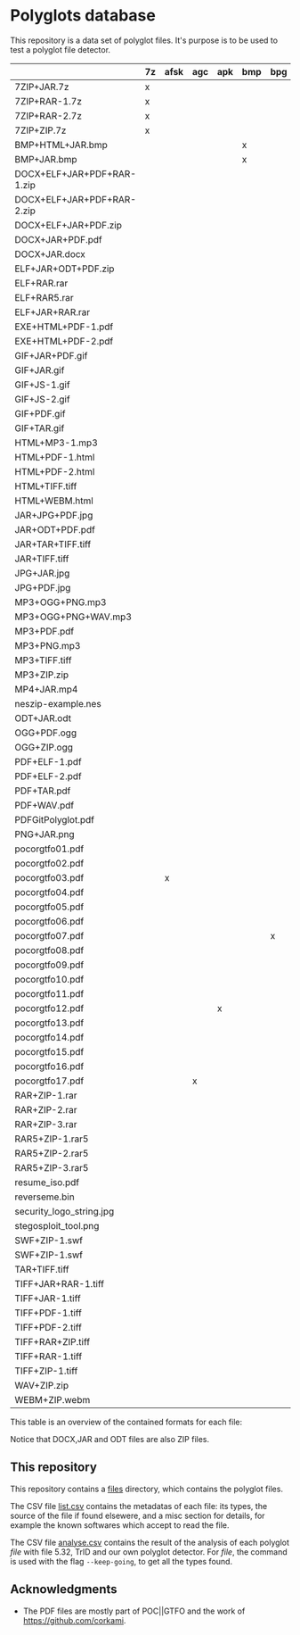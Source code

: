 # Polyglots database

This repository is a data set of polyglot files.
It's purpose is to be used to test a polyglot file detector.

|                          |7z|afsk|agc|apk|bmp|bpg|docx|elf|exe|gif|gitbundle|html|ild|iso|jar|jpg|js|lsmv|mbr|mp3|mp4|nes|odf|odt|off|ogg|pdf|png|ps|rar|rb|sh|swf|tar|tc|tiff|wav|webm|wv|zip|
|--------------------------|--|----|---|---|---|---|----|---|---|---|---------|----|---|---|---|---|--|----|---|---|---|---|---|---|---|---|---|---|--|---|--|--|---|---|--|----|---|----|--|---|
|7ZIP+JAR.7z               |x |    |   |   |   |   |    |   |   |   |         |    |   |   |x  |   |  |    |   |   |   |   |   |   |   |   |   |   |  |   |  |  |   |   |  |    |   |    |  |x  |
|7ZIP+RAR-1.7z             |x |    |   |   |   |   |    |   |   |   |         |    |   |   |   |   |  |    |   |   |   |   |   |   |   |   |   |   |  |x  |  |  |   |   |  |    |   |    |  |   |
|7ZIP+RAR-2.7z             |x |    |   |   |   |   |    |   |   |   |         |    |   |   |   |   |  |    |   |   |   |   |   |   |   |   |   |   |  |x  |  |  |   |   |  |    |   |    |  |   |
|7ZIP+ZIP.7z               |x |    |   |   |   |   |    |   |   |   |         |    |   |   |   |   |  |    |   |   |   |   |   |   |   |   |   |   |  |   |  |  |   |   |  |    |   |    |  |x  |
|BMP+HTML+JAR.bmp          |  |    |   |   |x  |   |    |   |   |   |         |x   |   |   |x  |   |  |    |   |   |   |   |   |   |   |   |   |   |  |   |  |  |   |   |  |    |   |    |  |x  |
|BMP+JAR.bmp               |  |    |   |   |x  |   |    |   |   |   |         |    |   |   |x  |   |  |    |   |   |   |   |   |   |   |   |   |   |  |   |  |  |   |   |  |    |   |    |  |x  |
|DOCX+ELF+JAR+PDF+RAR-1.zip|  |    |   |   |   |   |x   |x  |   |   |         |    |   |   |x  |   |  |    |   |   |   |   |   |   |   |   |x  |   |  |x  |  |  |   |   |  |    |   |    |  |x  |
|DOCX+ELF+JAR+PDF+RAR-2.zip|  |    |   |   |   |   |x   |x  |   |   |         |    |   |   |x  |   |  |    |   |   |   |   |   |   |   |   |x  |   |  |x  |  |  |   |   |  |    |   |    |  |x  |
|DOCX+ELF+JAR+PDF.zip      |  |    |   |   |   |   |x   |x  |   |   |         |    |   |   |x  |   |  |    |   |   |   |   |   |   |   |   |x  |   |  |   |  |  |   |   |  |    |   |    |  |x  |
|DOCX+JAR+PDF.pdf          |  |    |   |   |   |   |x   |   |   |   |         |    |   |   |x  |   |  |    |   |   |   |   |   |   |   |   |x  |   |  |   |  |  |   |   |  |    |   |    |  |x  |
|DOCX+JAR.docx             |  |    |   |   |   |   |x   |   |   |   |         |    |   |   |x  |   |  |    |   |   |   |   |   |   |   |   |   |   |  |   |  |  |   |   |  |    |   |    |  |x  |
|ELF+JAR+ODT+PDF.zip       |  |    |   |   |   |   |    |x  |   |   |         |    |   |   |x  |   |  |    |   |   |   |   |   |x  |   |   |x  |   |  |   |  |  |   |   |  |    |   |    |  |x  |
|ELF+RAR.rar               |  |    |   |   |   |   |    |x  |   |   |         |    |   |   |   |   |  |    |   |   |   |   |   |   |   |   |   |   |  |x  |  |  |   |   |  |    |   |    |  |   |
|ELF+RAR5.rar              |  |    |   |   |   |   |    |x  |   |   |         |    |   |   |   |   |  |    |   |   |   |   |   |   |   |   |   |   |  |x  |  |  |   |   |  |    |   |    |  |   |
|ELF+JAR+RAR.rar           |  |    |   |   |   |   |    |x  |   |   |         |    |   |   |x  |   |  |    |   |   |   |   |   |   |   |   |   |   |  |x  |  |  |   |   |  |    |   |    |  |x  |
|EXE+HTML+PDF-1.pdf        |  |    |   |   |   |   |    |   |x  |   |         |x   |   |   |   |   |  |    |   |   |   |   |   |   |   |   |x  |   |  |   |  |  |   |   |  |    |   |    |  |   |
|EXE+HTML+PDF-2.pdf        |  |    |   |   |   |   |    |   |x  |   |         |x   |   |   |   |   |  |    |   |   |   |   |   |   |   |   |x  |   |  |   |  |  |   |   |  |    |   |    |  |   |
|GIF+JAR+PDF.gif           |  |    |   |   |   |   |    |   |   |x  |         |    |   |   |x  |   |  |    |   |   |   |   |   |   |   |   |x  |   |  |   |  |  |   |   |  |    |   |    |  |x  |
|GIF+JAR.gif               |  |    |   |   |   |   |    |   |   |x  |         |    |   |   |x  |   |  |    |   |   |   |   |   |   |   |   |   |   |  |   |  |  |   |   |  |    |   |    |  |x  |
|GIF+JS-1.gif              |  |    |   |   |   |   |    |   |   |x  |         |    |   |   |   |   |x |    |   |   |   |   |   |   |   |   |   |   |  |   |  |  |   |   |  |    |   |    |  |   |
|GIF+JS-2.gif              |  |    |   |   |   |   |    |   |   |x  |         |    |   |   |   |   |x |    |   |   |   |   |   |   |   |   |   |   |  |   |  |  |   |   |  |    |   |    |  |   |
|GIF+PDF.gif               |  |    |   |   |   |   |    |   |   |x  |         |    |   |   |   |   |  |    |   |   |   |   |   |   |   |   |x  |   |  |   |  |  |   |   |  |    |   |    |  |   |
|GIF+TAR.gif               |  |    |   |   |   |   |    |   |   |x  |         |    |   |   |   |   |  |    |   |   |   |   |   |   |   |   |   |   |  |   |  |  |   |x  |  |    |   |    |  |   |
|HTML+MP3-1.mp3            |  |    |   |   |   |   |    |   |   |   |         |x   |   |   |   |   |  |    |   |x  |   |   |   |   |   |   |   |   |  |   |  |  |   |   |  |    |   |    |  |   |
|HTML+PDF-1.html           |  |    |   |   |   |   |    |   |   |   |         |x   |   |   |   |   |  |    |   |   |   |   |   |   |   |   |x  |   |  |   |  |  |   |   |  |    |   |    |  |   |
|HTML+PDF-2.html           |  |    |   |   |   |   |    |   |   |   |         |x   |   |   |   |   |  |    |   |   |   |   |   |   |   |   |x  |   |  |   |  |  |   |   |  |    |   |    |  |   |
|HTML+TIFF.tiff            |  |    |   |   |   |   |    |   |   |   |         |x   |   |   |   |   |  |    |   |   |   |   |   |   |   |   |   |   |  |   |  |  |   |   |  |x   |   |    |  |   |
|HTML+WEBM.html            |  |    |   |   |   |   |    |   |   |   |         |x   |   |   |   |   |  |    |   |   |   |   |   |   |   |   |   |   |  |   |  |  |   |   |  |    |   |x   |  |   |
|JAR+JPG+PDF.jpg           |  |    |   |   |   |   |    |   |   |   |         |    |   |   |x  |x  |  |    |   |   |   |   |   |   |   |   |x  |   |  |   |  |  |   |   |  |    |   |    |  |x  |
|JAR+ODT+PDF.pdf           |  |    |   |   |   |   |    |   |   |   |         |    |   |   |x  |   |  |    |   |   |   |   |x  |   |   |   |x  |   |  |   |  |  |   |   |  |    |   |    |  |x  |
|JAR+TAR+TIFF.tiff         |  |    |   |   |   |   |    |   |   |   |         |    |   |   |x  |   |  |    |   |   |   |   |   |   |   |   |   |   |  |   |  |  |   |x  |  |x   |   |    |  |x  |
|JAR+TIFF.tiff             |  |    |   |   |   |   |    |   |   |   |         |    |   |   |x  |   |  |    |   |   |   |   |   |   |   |   |   |   |  |   |  |  |   |   |  |x   |   |    |  |x  |
|JPG+JAR.jpg               |  |    |   |   |   |   |    |   |   |   |         |    |   |   |x  |x  |  |    |   |   |   |   |   |   |   |   |   |   |  |   |  |  |   |   |  |    |   |    |  |x  |
|JPG+PDF.jpg               |  |    |   |   |   |   |    |   |   |   |         |    |   |   |   |x  |  |    |   |   |   |   |   |   |   |   |x  |   |  |   |  |  |   |   |  |    |   |    |  |   |
|MP3+OGG+PNG.mp3           |  |    |   |   |   |   |    |   |   |   |         |    |   |   |   |   |  |    |   |x  |   |   |   |   |   |x  |   |x  |  |   |  |  |   |   |  |    |   |    |  |   |
|MP3+OGG+PNG+WAV.mp3       |  |    |   |   |   |   |    |   |   |   |         |    |   |   |   |   |  |    |   |x  |   |   |   |   |x  |   |   |x  |  |   |  |  |   |   |  |    |x  |    |  |   |
|MP3+PDF.pdf               |  |    |   |   |   |   |    |   |   |   |         |    |   |   |   |   |  |    |   |x  |   |   |   |   |   |   |x  |   |  |   |  |  |   |   |  |    |   |    |  |   |
|MP3+PNG.mp3               |  |    |   |   |   |   |    |   |   |   |         |    |   |   |   |   |  |    |   |x  |   |   |   |   |   |   |   |x  |  |   |  |  |   |   |  |    |   |    |  |   |
|MP3+TIFF.tiff             |  |    |   |   |   |   |    |   |   |   |         |    |   |   |   |   |  |    |   |x  |   |   |   |   |   |   |   |   |  |   |  |  |   |   |  |x   |   |    |  |   |
|MP3+ZIP.zip               |  |    |   |   |   |   |    |   |   |   |         |    |   |   |   |   |  |    |   |x  |   |   |   |   |   |   |   |   |  |   |  |  |   |   |  |    |   |    |  |x  |
|MP4+JAR.mp4               |  |    |   |   |   |   |    |   |   |   |         |    |   |   |x  |   |  |    |   |   |x  |   |   |   |   |   |   |   |  |   |  |  |   |   |  |    |   |    |  |x  |
|neszip-example.nes        |  |    |   |   |   |   |    |   |   |   |         |    |   |   |   |   |  |    |   |   |   |x  |   |   |   |   |   |   |  |   |  |  |   |   |  |    |   |    |  |x  |
|ODT+JAR.odt               |  |    |   |   |   |   |    |   |   |   |         |    |   |   |x  |   |  |    |   |   |   |   |   |x  |   |   |   |   |  |   |  |  |   |   |  |    |   |    |  |x  |
|OGG+PDF.ogg               |  |    |   |   |   |   |    |   |   |   |         |    |   |   |   |   |  |    |   |   |   |   |   |   |   |x  |x  |   |  |   |  |  |   |   |  |    |   |    |  |   |
|OGG+ZIP.ogg               |  |    |   |   |   |   |    |   |   |   |         |    |   |   |   |   |  |    |   |   |   |   |   |   |   |x  |   |   |  |   |  |  |   |   |  |    |   |    |  |x  |
|PDF+ELF-1.pdf             |  |    |   |   |   |   |    |x  |   |   |         |    |   |   |   |   |  |    |   |   |   |   |   |   |   |   |x  |   |  |   |  |  |   |   |  |    |   |    |  |   |
|PDF+ELF-2.pdf             |  |    |   |   |   |   |    |x  |   |   |         |    |   |   |   |   |  |    |   |   |   |   |   |   |   |   |x  |   |  |   |  |  |   |   |  |    |   |    |  |   |
|PDF+TAR.pdf               |  |    |   |   |   |   |    |   |   |   |         |    |   |   |   |   |  |    |   |   |   |   |   |   |   |   |x  |   |  |   |  |  |   |x  |  |    |   |    |  |   |
|PDF+WAV.pdf               |  |    |   |   |   |   |    |   |   |   |         |    |   |   |   |   |  |    |   |   |   |   |   |   |   |   |x  |   |  |   |  |  |   |   |  |    |x  |    |  |   |
|PDFGitPolyglot.pdf        |  |    |   |   |   |   |    |   |   |   |x        |    |   |   |   |   |  |    |   |   |   |   |   |   |   |   |x  |   |  |   |  |  |   |   |  |    |   |    |  |   |
|PNG+JAR.png               |  |    |   |   |   |   |    |   |   |   |         |    |   |   |x  |   |  |    |   |   |   |   |   |   |   |   |   |x  |  |   |  |  |   |   |  |    |   |    |  |x  |
|pocorgtfo01.pdf           |  |    |   |   |   |   |    |   |   |   |         |    |   |   |   |   |  |    |   |   |   |   |   |   |   |   |x  |   |  |   |  |  |   |   |  |    |   |    |  |x  |
|pocorgtfo02.pdf           |  |    |   |   |   |   |    |   |   |   |         |    |   |   |   |   |  |    |x  |   |   |   |   |   |   |   |x  |   |  |   |  |  |   |   |  |    |   |    |  |x  |
|pocorgtfo03.pdf           |  |x   |   |   |   |   |    |   |   |   |         |    |   |   |   |x  |  |    |   |   |   |   |   |   |   |   |x  |   |  |   |  |  |   |   |  |    |   |    |  |x  |
|pocorgtfo04.pdf           |  |    |   |   |   |   |    |   |   |   |         |    |   |   |   |   |  |    |   |   |   |   |   |   |   |   |x  |   |  |   |  |  |   |   |x |    |   |    |  |x  |
|pocorgtfo05.pdf           |  |    |   |   |   |   |    |   |   |   |         |    |   |x  |   |   |  |    |   |   |   |   |   |   |   |   |x  |   |  |   |  |  |   |   |  |    |   |    |  |x  |
|pocorgtfo06.pdf           |  |    |   |   |   |   |    |   |   |   |         |    |   |   |   |   |  |    |   |   |   |   |   |   |   |   |x  |   |  |   |  |  |   |x  |  |    |   |    |  |x  |
|pocorgtfo07.pdf           |  |    |   |   |   |x  |    |   |   |   |         |x   |   |   |   |   |  |    |   |   |   |   |   |   |   |   |x  |   |  |   |  |  |   |   |  |    |   |    |  |x  |
|pocorgtfo08.pdf           |  |    |   |   |   |   |    |   |   |   |         |    |   |   |   |   |  |    |   |   |   |   |   |   |   |   |x  |   |  |   |  |x |   |   |  |    |   |    |  |x  |
|pocorgtfo09.pdf           |  |    |   |   |   |   |    |   |   |   |         |    |   |   |   |   |  |    |   |   |   |   |   |   |   |   |x  |   |  |   |  |  |   |   |  |    |   |    |x |x  |
|pocorgtfo10.pdf           |  |    |   |   |   |   |    |   |   |   |         |    |   |   |   |   |  |x   |   |   |   |   |   |   |   |   |x  |   |  |   |  |  |   |   |  |    |   |    |  |x  |
|pocorgtfo11.pdf           |  |    |   |   |   |   |    |   |   |   |         |x   |   |   |   |   |  |    |   |   |   |   |   |   |   |   |x  |   |  |   |x |  |   |   |  |    |   |    |  |x  |
|pocorgtfo12.pdf           |  |    |   |x  |   |   |    |   |   |   |         |    |   |   |   |   |  |    |   |   |   |   |   |   |   |   |x  |   |  |   |  |  |   |   |  |    |   |    |  |x  |
|pocorgtfo13.pdf           |  |    |   |   |   |   |    |   |   |   |         |    |   |   |   |   |  |    |   |   |   |   |   |   |   |   |x  |   |x |   |  |  |   |   |  |    |   |    |  |x  |
|pocorgtfo14.pdf           |  |    |   |   |   |   |    |   |   |   |         |    |   |   |   |   |  |    |   |   |   |x  |   |   |   |   |x  |   |  |   |  |  |   |   |  |    |   |    |  |x  |
|pocorgtfo15.pdf           |  |    |   |   |   |   |    |   |   |   |         |    |x  |   |   |   |  |    |   |   |   |   |   |   |   |   |x  |   |  |   |  |  |   |   |  |    |   |    |  |x  |
|pocorgtfo16.pdf           |  |    |   |   |   |   |    |   |   |   |         |    |   |   |   |   |  |    |   |   |   |   |   |   |   |   |x  |   |  |   |  |x |   |   |  |    |   |    |  |x  |
|pocorgtfo17.pdf           |  |    |x  |   |   |   |    |   |   |   |         |    |   |   |   |   |  |    |   |   |   |   |   |   |   |   |x  |   |  |   |  |  |   |   |  |    |   |    |  |x  |
|RAR+ZIP-1.rar             |  |    |   |   |   |   |    |   |   |   |         |    |   |   |   |   |  |    |   |   |   |   |   |   |   |   |   |   |  |x  |  |  |   |   |  |    |   |    |  |x  |
|RAR+ZIP-2.rar             |  |    |   |   |   |   |    |   |   |   |         |    |   |   |   |   |  |    |   |   |   |   |   |   |   |   |   |   |  |x  |  |  |   |   |  |    |   |    |  |x  |
|RAR+ZIP-3.rar             |  |    |   |   |   |   |    |   |   |   |         |    |   |   |   |   |  |    |   |   |   |   |   |   |   |   |   |   |  |x  |  |  |   |   |  |    |   |    |  |x  |
|RAR5+ZIP-1.rar5           |  |    |   |   |   |   |    |   |   |   |         |    |   |   |   |   |  |    |   |   |   |   |   |   |   |   |   |   |  |x  |  |  |   |   |  |    |   |    |  |x  |
|RAR5+ZIP-2.rar5           |  |    |   |   |   |   |    |   |   |   |         |    |   |   |   |   |  |    |   |   |   |   |   |   |   |   |   |   |  |x  |  |  |   |   |  |    |   |    |  |x  |
|RAR5+ZIP-3.rar5           |  |    |   |   |   |   |    |   |   |   |         |    |   |   |   |   |  |    |   |   |   |   |   |   |   |   |   |   |  |x  |  |  |   |   |  |    |   |    |  |x  |
|resume_iso.pdf            |  |    |   |   |   |   |    |   |   |   |         |    |   |   |   |   |  |    |x  |   |   |   |   |   |   |   |x  |   |  |   |  |  |   |   |  |    |   |    |  |   |
|reverseme.bin             |  |    |   |   |   |   |    |   |   |   |         |    |   |   |   |x  |  |    |   |   |   |   |   |   |   |   |x  |   |  |   |  |  |   |   |  |    |   |    |  |x  |
|security_logo_string.jpg  |  |    |   |   |   |   |    |   |   |   |         |    |   |   |   |   |x |    |   |   |   |   |   |   |   |   |   |x  |  |   |  |  |   |   |  |    |   |    |  |   |
|stegosploit_tool.png      |  |    |   |   |   |   |    |   |   |   |         |x   |   |   |   |   |  |    |   |   |   |   |   |   |   |   |   |x  |  |   |  |  |   |   |  |    |   |    |  |   |
|SWF+ZIP-1.swf             |  |    |   |   |   |   |    |   |   |   |         |    |   |   |   |   |  |    |   |   |   |   |   |   |   |   |   |   |  |   |  |  |x  |   |  |    |   |    |  |x  |
|SWF+ZIP-1.swf             |  |    |   |   |   |   |    |   |   |   |         |    |   |   |   |   |  |    |   |   |   |   |   |   |   |   |   |   |  |   |  |  |x  |   |  |    |   |    |  |x  |
|TAR+TIFF.tiff             |  |    |   |   |   |   |    |   |   |   |         |    |   |   |   |   |  |    |   |   |   |   |   |   |   |   |   |   |  |   |  |  |   |x  |  |x   |   |    |  |   |
|TIFF+JAR+RAR-1.tiff       |  |    |   |   |   |   |    |   |   |   |         |    |   |   |x  |   |  |    |   |   |   |   |   |   |   |   |   |   |  |x  |  |  |   |   |  |x   |   |    |  |x  |
|TIFF+JAR-1.tiff           |  |    |   |   |   |   |    |   |   |   |         |    |   |   |x  |   |  |    |   |   |   |   |   |   |   |   |   |   |  |   |  |  |   |   |  |x   |   |    |  |x  |
|TIFF+PDF-1.tiff           |  |    |   |   |   |   |    |   |   |   |         |    |   |   |   |   |  |    |   |   |   |   |   |   |   |   |x  |   |  |   |  |  |   |   |  |x   |   |    |  |   |
|TIFF+PDF-2.tiff           |  |    |   |   |   |   |    |   |   |   |         |    |   |   |   |   |  |    |   |   |   |   |   |   |   |   |x  |   |  |   |  |  |   |   |  |x   |   |    |  |   |
|TIFF+RAR+ZIP.tiff         |  |    |   |   |   |   |    |   |   |   |         |    |   |   |   |   |  |    |   |   |   |   |   |   |   |   |   |   |  |x  |  |  |   |   |  |x   |   |    |  |x  |
|TIFF+RAR-1.tiff           |  |    |   |   |   |   |    |   |   |   |         |    |   |   |   |   |  |    |   |   |   |   |   |   |   |   |   |   |  |x  |  |  |   |   |  |x   |   |    |  |   |
|TIFF+ZIP-1.tiff           |  |    |   |   |   |   |    |   |   |   |         |    |   |   |   |   |  |    |   |   |   |   |   |   |   |   |   |   |  |   |  |  |   |   |  |x   |   |    |  |x  |
|WAV+ZIP.zip               |  |    |   |   |   |   |    |   |   |   |         |    |   |   |   |   |  |    |   |   |   |   |   |   |   |   |   |   |  |   |  |  |   |   |  |    |x  |    |  |x  |
|WEBM+ZIP.webm             |  |    |   |   |   |   |    |   |   |   |         |    |   |   |   |   |  |    |   |   |   |   |   |   |   |   |   |   |  |   |  |  |   |   |  |    |   |x   |  |x  |

This table is an overview of the contained formats for each file:

Notice that DOCX,JAR and ODT files are also ZIP files.

## This repository

This repository contains a [files](files) directory, which contains the polyglot files.

The CSV file [list.csv](list.csv) contains the metadatas of each file: its types, the source of the file if found elsewere, and a misc section for details, for example the known softwares which accept to read the file.

The CSV file [analyse.csv](analyse.csv) contains the result of the analysis of each polyglot *file* with file 5.32, TrID and our own polyglot detector. For *file*, the command is used with the flag `--keep-going`, to get all the types found.

## Acknowledgments

- The PDF files are mostly part of POC||GTFO and the work of https://github.com/corkami.
